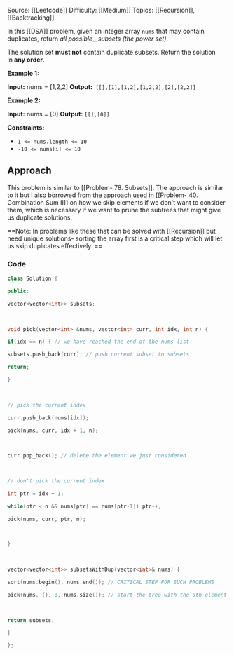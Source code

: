 Source: [[Leetcode]]
Difficulty: [[Medium]]
Topics: [[Recursion]], [[Backtracking]]

In this [[DSA]] problem, given an integer array `nums` that may contain duplicates, return _all possible__subsets_ _(the power set)_.

The solution set **must not** contain duplicate subsets. Return the solution in **any order**.

**Example 1:**

**Input:** nums = [1,2,2]
**Output:**` [[],[1],[1,2],[1,2,2],[2],[2,2]]`

**Example 2:**

**Input:** nums = [0]
**Output:** `[[],[0]]`

**Constraints:**

- `1 <= nums.length <= 10`
- `-10 <= nums[i] <= 10`

## Approach 
This problem is similar to [[Problem- 78. Subsets]]. The approach is similar to it but I also borrowed from the approach used in [[Problem- 40. Combination Sum II]] on how we skip elements if we don't want to consider them, which is necessary if we want to prune the subtrees that might give us duplicate solutions. 

==Note: In problems like these that can be solved with [[Recursion]] but need unique solutions- sorting the array first is a critical step which will let us skip duplicates effectively. ==

### Code 
``` cpp
class Solution {

public:

vector<vector<int>> subsets;

  

void pick(vector<int> &nums, vector<int> curr, int idx, int n) {

if(idx == n) { // we have reached the end of the nums list

subsets.push_back(curr); // push current subset to subsets

return;

}

  

// pick the current index

curr.push_back(nums[idx]);

pick(nums, curr, idx + 1, n);

  

curr.pop_back(); // delete the element we just considered

  

// don't pick the current index

int ptr = idx + 1;

while(ptr < n && nums[ptr] == nums[ptr-1]) ptr++;

pick(nums, curr, ptr, n);

  

}

  

vector<vector<int>> subsetsWithDup(vector<int>& nums) {

sort(nums.begin(), nums.end()); // CRITICAL STEP FOR SUCH PROBLEMS

pick(nums, {}, 0, nums.size()); // start the tree with the 0th element in the list

  

return subsets;

}

};
```